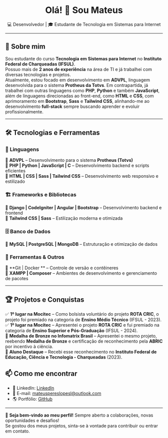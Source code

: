 <h1 align="center">Olá! 👋 Sou Mateus</h1>

<p align="center">
  💻 Desenvolvedor | 🎓 Estudante de Tecnologia em Sistemas para Internet 
</p>

---

## 📌 Sobre mim
Sou estudante do curso **Tecnologia em Sistemas para Internet** no **Instituto Federal de Charqueadas (IFSUL)**.  
Possuo mais de **2 anos de experiência** na área de TI e já trabalhei com diversas tecnologias e projetos.  
Atualmente, estou focado em desenvolvimento em **ADVPL**, linguagem desenvolvida para o sistema **Protheus da Totvs**.
Em contrapartida, já trabalhei com outras linguagens como **PHP**, **Python** e também **JavaScript**, além de linguagens
direcionadas ao front-end, como **HTML** e **CSS**, com aprimoramento em **Bootstrap**, **Sass** e **Tailwind CSS**, alinhando-me ao desenvolvimento **full-stack**
sempre buscando aprender e evoluir profissionalmente.

---

## 🛠️ Tecnologias e Ferramentas  

### 🚀 **Linguagens**  
🔹 **ADVPL** – Desenvolvimento para o sistema **Protheus (Totvs)**  
🔹 **PHP | Python | JavaScript | C** – Desenvolvimento backend e scripts eficientes  
🔹 **HTML | CSS | Sass | Tailwind CSS** – Desenvolvimento web responsivo e estilizado  

### 🏗️ **Frameworks e Bibliotecas**  
🔹 **Django | CodeIgniter | Angular | Bootstrap** – Desenvolvimento backend e frontend  
🔹 **Tailwind CSS | Sass** – Estilização moderna e otimizada  

### 🗄️ **Banco de Dados**  
🔹 **MySQL | PostgreSQL | MongoDB** – Estruturação e otimização de dados  

### 🔧 **Ferramentas & Outros**  
🔹 **Git | Docker ** – Controle de versão e contêineres  
🔹 **XAMPP | Composer** – Ambientes de desenvolvimento e gerenciamento de pacotes  

---

## 🏆 Projetos e Conquistas
✅ **1º lugar na Mocitec** – Como bolsista voluntário do projeto **ROTA CRIC**, o projeto foi premiado na categoria de **Ensino Médio Técnico** (IFSUL - 2023).  
✅ **1º lugar na Mocitec** – Apresentei o projeto **ROTA CRIC** e fui premiado na categoria de **Ensino Superior e Pós-Graduação** (IFSUL - 2024).  
🥉 **Medalha de Bronze no Infomatrix Brasil** – Apresentei o mesmo projeto, reebendo **Medalha de Bronze** e certificação de reconhecimento pela **ABRIC** por incentivo à ciência.  
🏅 **Aluno Destaque** – Recebi esse reconhecimento no **Instituto Federal de Educação, Ciência e Tecnologia - Charqueadas** (2023).

## 📫 Como me encontrar
- 🔗 LinkedIn: [LinkedIn](https://www.linkedin.com/in/mateuspereslopes)  
- 📧 E-mail: mateuspereslopesl@outlook.com  
- 🌎 Portfólio: [GitHub](https://github.com/mateussperess)  

---

🚀 **Seja bem-vindo ao meu perfil!** Sempre aberto a colaborações, novas oportunidades e desafios!  
Se gostou dos meus projetos, sinta-se à vontade para contribuir ou entrar em contato.  
<!--
## Hi there 👋

**mateussperess/mateussperess** is a ✨ _special_ ✨ repository because its `README.md` (this file) appears on your GitHub profile.

Here are some ideas to get you started:

- 🔭 I’m currently working on ...
- 🌱 I’m currently learning ...
- 👯 I’m looking to collaborate on ...
- 🤔 I’m looking for help with ...
- 💬 Ask me about ...
- 📫 How to reach me: ...
- 😄 Pronouns: ...
- ⚡ Fun fact: ...
-->
